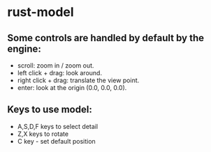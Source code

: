 # rust-model

## Some controls are handled by default by the engine:

- scroll: zoom in / zoom out.
- left click + drag: look around.
- right click + drag: translate the view point.
- enter: look at the origin (0.0, 0.0, 0.0).

## Keys to use model:

- A,S,D,F keys to select detail
- Z,X keys to rotate 
- C key - set default position
